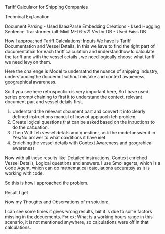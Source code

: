 Tariff Calculator for Shipping Companies

Technical Explanation

Document Parsing - Used llamaParse
Embedding Creations - Used Hugging Sentence Transformer (all-MiniLM-L6-v2)
Vector DB - Used Faiss DB 

How I approached Tariff Calculations:
Inputs We have is Tariff Documentation and Vessel Details,
In this we have to find the right part of documentation for each tariff calculation and understandhow to calculate the tariff and with the vessel details , we need logically choose what tariff we need levy on them.

Here the challenge is  Model to undersatnd the nuance of shipping industry, understandingthe docuemnt without mistake and context awareness, geographical awareness.

So if you see here retrospection is very important here,
So I have used series prompt chaining to first it to understand the context, relevant document part and vessel details first.

1. Understand the relevant document part and convert it into clearly defined instructions manual of how ot appraoch teh problem.
2. Create logical questions that can be asked based on the intructions to do the calcuation.
3. Then With teh vessel details and questions, ask the model answer it in Yes/No answer to what conditions it have met.
4. Enriching the vessel details with Context Awareness and geograhical awareness.


Now with all these results like, Detailed instructions, Context enriched Vessel Details, Logical questions and answers.
I use Smol agents, which is a Code Agent, which can do mathematical calculations accurately as it is working with code.


So this is how I approached the problem.

Result I get 


Now my Thoughts and Observations of m solution:

I can see some times it gives wrong results, but it is due to some factors missing in the docuements.
For ex: What is a working hours range in this scenario, it is not mentioned anywhere, so calculations were off in that calculations. 
